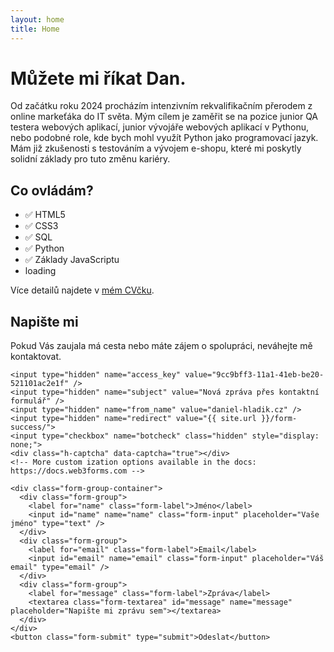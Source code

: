 ```yaml
---
layout: home
title: Home
---
```



# Můžete mi říkat Dan.
Od začátku roku 2024 procházím intenzivním rekvalifikačním přerodem z online markeťáka do IT světa. Mým cílem je zaměřit se na pozice junior QA testera webových aplikací, junior vývojáře webových aplikací v Pythonu, nebo podobné role, kde bych mohl využít Python jako programovací jazyk. Mám již zkušenosti s testováním a vývojem e-shopu, které mi poskytly solidní základy pro tuto změnu kariéry.

## Co ovládám?
- ✅ HTML5
- ✅ CSS3
- ✅ SQL
- ✅ Python
- ✅ Základy JavaScriptu
- <div>loading<span class="dots"></span></div>

Více detailů najdete v [mém CVčku](https://flowcv.com/resume/osrniic0ww).

<section class="contact-section">
  <div class="contact-intro">
    <h2 class="contact-title">Napište mi</h2>
    <p class="contact-description">
      Pokud Vás zaujala má cesta nebo máte zájem o spolupráci, neváhejte mě kontaktovat.
    </p>
  </div>

  <form class="contact-form" action="https://api.web3forms.com/submit" method="POST">

    <input type="hidden" name="access_key" value="9cc9bff3-11a1-41eb-be20-521101ac2e1f" />
    <input type="hidden" name="subject" value="Nová zpráva přes kontaktní formulář" />
    <input type="hidden" name="from_name" value="daniel-hladik.cz" />
    <input type="hidden" name="redirect" value="{{ site.url }}/form-success/">
    <input type="checkbox" name="botcheck" class="hidden" style="display: none;">
    <div class="h-captcha" data-captcha="true"></div>
    <!-- More custom ization options available in the docs: https://docs.web3forms.com -->

    <div class="form-group-container">
      <div class="form-group">
        <label for="name" class="form-label">Jméno</label>
        <input id="name" name="name" class="form-input" placeholder="Vaše jméno" type="text" />
      </div>
      <div class="form-group">
        <label for="email" class="form-label">Email</label>
        <input id="email" name="email" class="form-input" placeholder="Váš email" type="email" />
      </div>
      <div class="form-group">
        <label for="message" class="form-label">Zpráva</label>
        <textarea class="form-textarea" id="message" name="message" placeholder="Napište mi zprávu sem"></textarea>
      </div>
    </div>
    <button class="form-submit" type="submit">Odeslat</button>
  </form>

</section>

<!--
<p class="text-center">
<a href="mailto:info@daniel-hladik.cz?subject=Pozor! Tento e-mail obsahuje 100% dobré zprávy&body=Dejte mi vědět, co máte na srdci :)" class="button">Kontaktovat emailem</a>
</p>
-->
<!--
# About

<ul>
    <li><a href="{{ site.baseurl }}/about/page">Page</a></li>
    <li><a href="{{ site.baseurl }}/cv">CV</a></li>
</ul>


Lorem ipsum dolor sit amet, consectetur adipisicing elit, sed do eiusmod tempor incididunt ut labore et dolore magna aliquaa.

This is the home page. It can be used for a short introduction. [Click here](cv) to see the full CV, and [here](assets/files/cv.pdf) to download a print version. The theme also ships with a blog: [click here](posts) to scroll posts from the most recent. Finally, [click here](404) to see a page that can't be found.

By default, the theme only contains these few pages in order to stay lean and flexible. However, it can be easily extended to accommodate more pages, [collections](https://jekyllrb.com/docs/collections/), [categories, and tags](https://jekyllrb.com/docs/posts/#tags-and-categories).

Ut enim ad minim veniam, quis nostrud exercitation ullamco laboris nisi ut aliquip ex ea commodo consequat. Duis aute irure dolor in reprehenderit in voluptate velit esse cillum dolore eu fugiat nulla pariatur. Excepteur sint occaecat cupidatat non proident, sunt in culpa qui officia deserunt mollit anim id est laborum.

Below is a list of blog posts included for illustrative purposes. Make sure to delete or modify them before deploying your website.

{% include archive.html %}
-->
